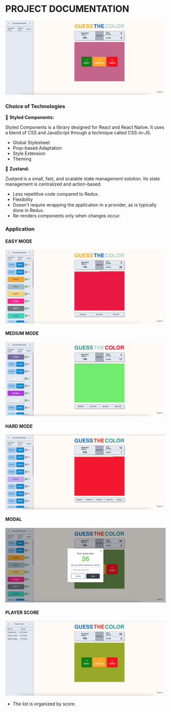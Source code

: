 # PROJECT DOCUMENTATION

![image](./initialscreen.png)

### Choice of Technologies

💅 **Styled Components:**

Styled Components is a library designed for React and React Native. It uses a blend of CSS and JavaScript through a technique called CSS-in-JS.

- Global Stylesheet
- Prop-based Adaptation
- Style Extension
- Theming

🚥 **Zustand:**

Zustand is a small, fast, and scalable state management solution. Its state management is centralized and action-based.

- Less repetitive code compared to Redux.
- Flexibility
- Doesn't require wrapping the application in a provider, as is typically done in Redux.
- Re-renders components only when changes occur.

### Application

#### EASY MODE

![image](./easymode.png)

#### MEDIUM MODE

![image](./mediummode.png)

#### HARD MODE

![image](./hardmode.png)

#### MODAL

![image](./modal.png)

#### PLAYER SCORE

![image](./playerscore.png)

- The list is organized by score.
